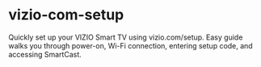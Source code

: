 # vizio-com-setup
Quickly set up your VIZIO Smart TV using vizio.com/setup. Easy guide walks you through power-on, Wi-Fi connection, entering setup code, and accessing SmartCast.
